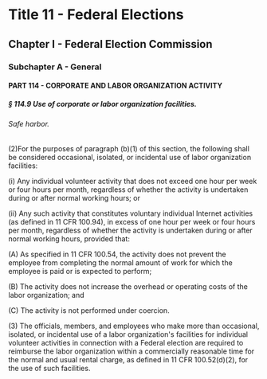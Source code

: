 
# Title 11 - Federal Elections
## Chapter I - Federal Election Commission
### Subchapter A - General
#### PART 114 - CORPORATE AND LABOR ORGANIZATION ACTIVITY
##### § 114.9 Use of corporate or labor organization facilities.
###### Safe harbor.

(2)For the purposes of paragraph (b)(1) of this section, the following shall be considered occasional, isolated, or incidental use of labor organization facilities:

(i) Any individual volunteer activity that does not exceed one hour per week or four hours per month, regardless of whether the activity is undertaken during or after normal working hours; or

(ii) Any such activity that constitutes voluntary individual Internet activities (as defined in 11 CFR 100.94), in excess of one hour per week or four hours per month, regardless of whether the activity is undertaken during or after normal working hours, provided that:

(A) As specified in 11 CFR 100.54, the activity does not prevent the employee from completing the normal amount of work for which the employee is paid or is expected to perform;

(B) The activity does not increase the overhead or operating costs of the labor organization; and

(C) The activity is not performed under coercion.

(3) The officials, members, and employees who make more than occasional, isolated, or incidental use of a labor organization's facilities for individual volunteer activities in connection with a Federal election are required to reimburse the labor organization within a commercially reasonable time for the normal and usual rental charge, as defined in 11 CFR 100.52(d)(2), for the use of such facilities.
